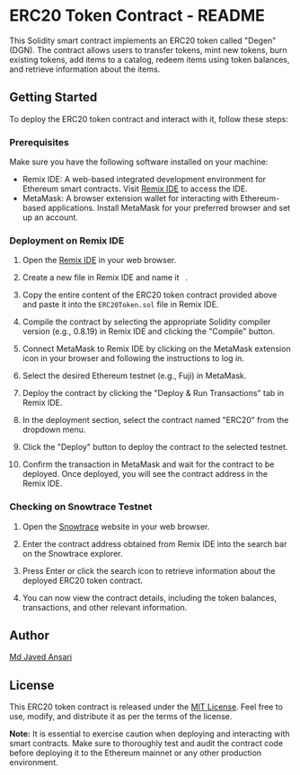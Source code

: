 # ERC20 Token Contract - README

This Solidity smart contract implements an ERC20 token called "Degen" (DGN). The contract allows users to transfer tokens, mint new tokens, burn existing tokens, add items to a catalog, redeem items using token balances, and retrieve information about the items.

## Getting Started

To deploy the ERC20 token contract and interact with it, follow these steps:

### Prerequisites

Make sure you have the following software installed on your machine:

- Remix IDE: A web-based integrated development environment for Ethereum smart contracts. Visit [Remix IDE](https://remix.ethereum.org) to access the IDE.
- MetaMask: A browser extension wallet for interacting with Ethereum-based applications. Install MetaMask for your preferred browser and set up an account.

### Deployment on Remix IDE

1. Open the [Remix IDE](https://remix.ethereum.org) in your web browser.

2. Create a new file in Remix IDE and name it ` `.

3. Copy the entire content of the ERC20 token contract provided above and paste it into the `ERC20Token.sol` file in Remix IDE.

4. Compile the contract by selecting the appropriate Solidity compiler version (e.g., 0.8.19) in Remix IDE and clicking the "Compile" button.

5. Connect MetaMask to Remix IDE by clicking on the MetaMask extension icon in your browser and following the instructions to log in.

6. Select the desired Ethereum testnet (e.g., Fuji) in MetaMask.

7. Deploy the contract by clicking the "Deploy & Run Transactions" tab in Remix IDE.

8. In the deployment section, select the contract named "ERC20" from the dropdown menu.

9. Click the "Deploy" button to deploy the contract to the selected testnet.

10. Confirm the transaction in MetaMask and wait for the contract to be deployed. Once deployed, you will see the contract address in the Remix IDE.

### Checking on Snowtrace Testnet

1. Open the [Snowtrace](https://testnet.snowtrace.io/) website in your web browser.

2. Enter the contract address obtained from Remix IDE into the search bar on the Snowtrace explorer.

3. Press Enter or click the search icon to retrieve information about the deployed ERC20 token contract.

4. You can now view the contract details, including the token balances, transactions, and other relevant information.

## Author

[Md Javed Ansari](https://www.github.com/mdansarijaved)

## License

This ERC20 token contract is released under the [MIT License](https://opensource.org/licenses/MIT). Feel free to use, modify, and distribute it as per the terms of the license.

**Note:** It is essential to exercise caution when deploying and interacting with smart contracts. Make sure to thoroughly test and audit the contract code before deploying it to the Ethereum mainnet or any other production environment.
